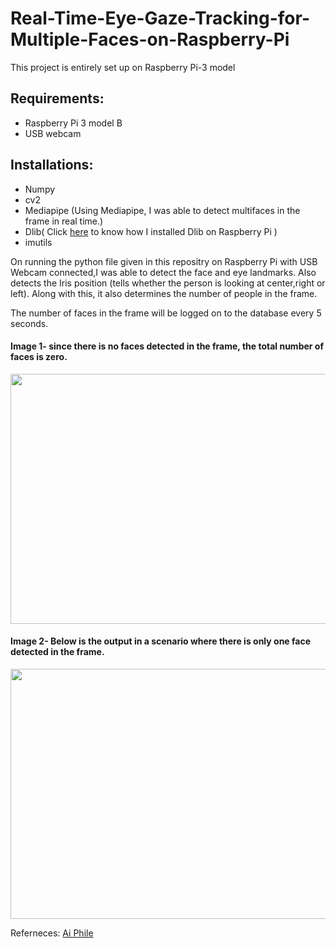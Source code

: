 # Real-Time-Eye-Gaze-Tracking-for-Multiple-Faces-on-Raspberry-Pi
This project is entirely set up on Raspberry Pi-3 model
## Requirements:
* Raspberry Pi 3 model B
* USB webcam

## Installations:
* Numpy
* cv2
* Mediapipe (Using Mediapipe, I was able to detect multifaces in the frame in real time.)
* Dlib( Click [here](https://youtu.be/uF4aDdxBm_M) to know how I installed Dlib on Raspberry Pi )
* imutils

On running the python file given in this repositry on Raspberry Pi with USB Webcam connected,I was able to 
detect the face and eye landmarks. Also detects the Iris position (tells whether the person is looking at center,right or left).
Along with this, it also determines the number of people in the frame.


The number of faces in the frame will be logged on to the database every 5 seconds.
#### Image 1- since there is no faces detected in the frame, the total number of faces is zero.
<img src="https://user-images.githubusercontent.com/59859182/178708001-00b021f8-5034-441c-8e80-35cce4dd24df.jpg" width="800" height="400"/>

#### Image 2- Below is the output in a scenario where there is only one face detected in the frame.
<img src="https://user-images.githubusercontent.com/59859182/178712465-451bd7e7-2d1b-466c-b819-b9b99a1ac725.jpg" width="800" height="400"/>




Referneces:
[Ai Phile](https://aiphile.blogspot.com/)
